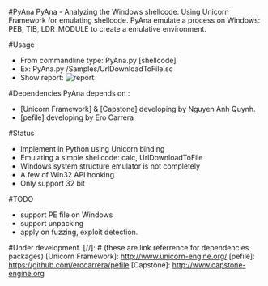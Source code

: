 #PyAna
PyAna - Analyzing the Windows shellcode. 
Using Unicorn Framework for emulating shellcode. PyAna emulate a process on Windows: PEB, TIB, LDR_MODULE to create a emulative environment. 

#Usage
* From commandline type: PyAna.py [shellcode]
* Ex: PyAna.py  /Samples/UrlDownloadToFile.sc
* Show report:
![report](http://i.imgur.com/ZSqV6L6.png)

#Dependencies
PyAna depends on :
* [Unicorn Framework] & [Capstone] developing by Nguyen Anh Quynh.
* [pefile] developing by Ero Carrera

#Status
* Implement in Python using Unicorn binding
* Emulating  a simple shellcode: calc, UrlDownloadToFile
* Windows system structure emulator is not completely
* A few of Win32 API hooking
* Only support 32 bit

#TODO
* support PE file on Windows
* support unpacking
* apply on fuzzing, exploit detection.

#Under development.
[//]: # (these are link referrence for dependencies packages)
   [Unicorn Framework]: <http://www.unicorn-engine.org/>
   [pefile]: <https://github.com/erocarrera/pefile>
   [Capstone]: <http://www.capstone-engine.org>